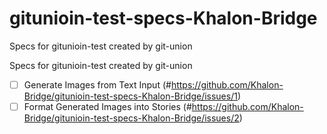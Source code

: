# gitunioin-test-specs-Khalon-Bridge
Specs for gitunioin-test created by git-union


Specs for gitunioin-test created by git-union
- [ ] Generate Images from Text Input (#https://github.com/Khalon-Bridge/gitunioin-test-specs-Khalon-Bridge/issues/1)
- [ ] Format Generated Images into Stories (#https://github.com/Khalon-Bridge/gitunioin-test-specs-Khalon-Bridge/issues/2)